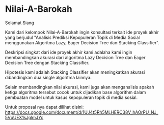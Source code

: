 # Nilai-A-Barokah
Selamat Siang

Kami dari kelompok Nilai-A-Barokah ingin konsultasi terkait ide proyek akhir yang berjudul "Analisis Prediksi Kepopuleran Topik di Media Sosial menggunakan Algoritma Lazy, Eager Decision Tree dan Stacking Classifier".

Deskripsi singkat dari ide proyek akhir kami adalaha kami ingin membandingkan akurasi dari algoritma Lazy Decision Tree dan Eager Decision Tree dengan Stacking Classifier.

Hipotesis kami adalah Stacking Classifier akan meningkatkan akurasi dibandingkan dua single algoritma lainnya.

Selain membandingkan nilai akurasi, kami juga akan menganalisis apakah ketiga algoritma tersebut cocok untuk dijadikan base algorithm dalam pembuatan model untuk kasus kepopuleran topik di media sosial.

Untuk proposal nya dapat dilihat disini:
https://docs.google.com/document/d/1UJ4t5Rh5MLHERC38V_hAOrPU_NJ_5VuUEX1sJglmJYc
